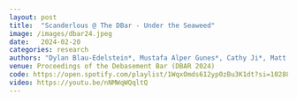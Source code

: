 ```yaml
---
layout: post
title:  "Scanderlous @ The DBar - Under the Seaweed"
image: /images/dbar24.jpeg
date:   2024-02-20
categories: research    
authors: "Dylan Blau-Edelstein*, Mustafa Alper Gunes*, Cathy Ji*, Matt Schulz*, Stefan Clarke*, Samuel Day-Weiss*, Alexander Raistrick* (*equal contribution)"
venue: Proceedings of the Debasement Bar (DBAR 2024)
code: https://open.spotify.com/playlist/1WqxOmds612yp0zBu3K1dt?si=1028893a287c4be3
video: https://youtu.be/nNMWqWQqltQ
---
```

    